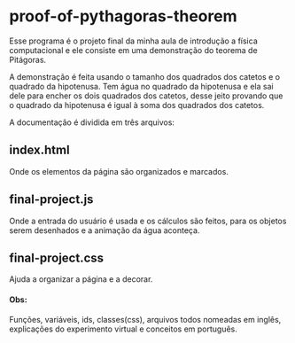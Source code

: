 # proof-of-pythagoras-theorem
Esse programa é o projeto final da minha aula de introdução a física computacional e ele consiste em uma demonstração do teorema de Pitágoras.

A demonstração é feita usando o tamanho dos quadrados dos catetos e o quadrado da hipotenusa. Tem água no quadrado da hipotenusa e ela sai dele para encher os dois quadrados dos catetos, desse jeito provando que o quadrado da hipotenusa é igual à soma dos quadrados dos catetos.

A documentação é dividida em três arquivos:

## index.html
Onde os elementos da página são organizados e marcados.

## final-project.js
Onde a entrada do usuário é usada e os cálculos são feitos, para os objetos serem desenhados e a animação da água aconteça.

## final-project.css
Ajuda a organizar a página e a decorar.

#### Obs:
Funções, variáveis, ids, classes(css), arquivos todos nomeadas em inglês, explicações do experimento virtual e conceitos em português.